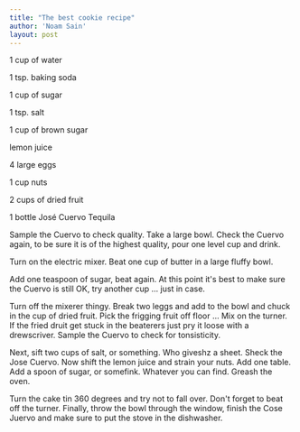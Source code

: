 ```yaml
---
title: "The best cookie recipe"
author: 'Noam Sain'
layout: post
---
```


1 cup of water

1 tsp. baking soda

1 cup of sugar

1 tsp. salt

1 cup of brown sugar

lemon juice

4 large eggs

1 cup nuts

2 cups of dried fruit

1 bottle José Cuervo Tequila

Sample the Cuervo to check quality. Take a large bowl. Check the Cuervo again, to be sure it is of the highest quality, pour one level cup and drink.

Turn on the electric mixer. Beat one cup of butter in a large fluffy bowl.

Add one teaspoon of sugar, beat again. At this point it's best to make sure the Cuervo is still OK, try another cup … just in case.

Turn off the mixerer thingy. Break two leggs and add to the bowl and chuck in the cup of dried fruit. Pick the frigging fruit off floor … Mix on the turner. If the fried druit get stuck in the beaterers just pry it loose with a drewscriver. Sample the Cuervo to check for tonsisticity.

Next, sift two cups of salt, or something. Who giveshz a sheet. Sheck the Jose Cuervo. Now shift the lemon juice and strain your nuts. Add one table. Add a spoon of sugar, or somefink. Whatever you can find. Greash the oven.

Turn the cake tin 360 degrees and try not to fall over. Don't forget to beat off the turner. Finally, throw the bowl through the window, finish the Cose Juervo and make sure to put the stove in the dishwasher.